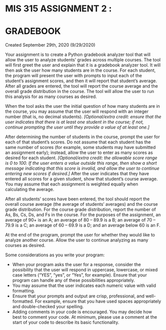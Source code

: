 # MIS 315 ASSIGNMENT 2 :

# GRADEBOOK

Created September 29th, 2020 (9/29/2020)

Your assignment is to create a Python gradebook analyzer tool that will allow the user to
analyze students’ grades across multiple courses. The tool will first greet the user and explain
that it is a gradebook analyzer tool. It will then ask the user how many students are in the
course. For each student, the program will present the user with prompts to input each of the
student’s assignment scores, and then it will report that student’s average. After all grades are
entered, the tool will report the course average and the overall grade distribution in the course.
The tool will allow the user to run this analysis for as many courses as desired.

When the tool asks the user the initial question of how many students are in the course, you
may assume that the user will respond with an integer number (that is, no decimal students).
_[Optional/extra credit: ensure that the user indicates that there is at least one student in the
course; if not, continue prompting the user until they provide a value of at least one.]_

After determining the number of students in the course, prompt the user for each of that
student’s scores. Do not assume that each student has the same number of scores (for
example, some students may have submitted an assignment early); instead, allow the user to
enter as many scores as desired for each student. _[Optional/extra credit: the allowable score
range is 0 to 100. If the user enters a value outside this range, then show a short message
indicating that this score is invalid, and allow the user to continue entering new scores if
desired.]_ After the user indicates that they have entered all scores for a given student, show
that student’s course average. You may assume that each assignment is weighted equally when
calculating the average.

After all students’ scores have been entered, the tool should report the overall course average
(the average of students’ averages) and the course grade distribution. For the course grade
distribution, report the number of As, Bs, Cs, Ds, and Fs in the course. For the purposes of the
assignment, an average of 90+ is an A; an average of 80 – 89.9 is a B; an average of 70 – 79.9 is
a C; an average of 60 – 69.9 is a D; and an average below 60 is an F.

At the end of the program, prompt the user for whether they would like to analyze another
course. Allow the user to continue analyzing as many courses as desired.

Some considerations as you write your program:

- When your program asks the user for a response, consider the possibility that the user
    will respond in uppercase, lowercase, or mixed case letters (“YES”, “yes”, or “Yes”, for
    example). Ensure that your program can handle any of these possibilities appropriately.
- You may assume that the user indicates each numeric value with valid formatting.
- Ensure that your prompts and output are crisp, professional, and well-formatted. For
    example, ensure that you have used spaces appropriately and double-checked your
    spelling.
- Adding comments in your code is encouraged. You may decide how best to comment
    your code. At minimum, please use a comment at the start of your code to describe its
    basic functionality.